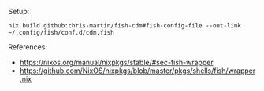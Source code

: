 Setup:

    nix build github:chris-martin/fish-cdm#fish-config-file --out-link ~/.config/fish/conf.d/cdm.fish

References:

  * https://nixos.org/manual/nixpkgs/stable/#sec-fish-wrapper
  * https://github.com/NixOS/nixpkgs/blob/master/pkgs/shells/fish/wrapper.nix
